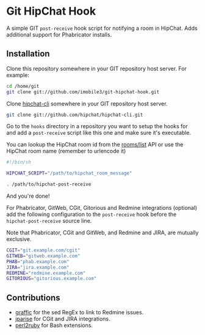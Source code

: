 # Git HipChat Hook

A simple GIT `post-receive` hook script for notifying a room in HipChat. Adds additional support for Phabricator installs.

## Installation

Clone this repository somewhere in your GIT repository host server.
For example:

```sh
cd /home/git
git clone git://github.com/imobile3/git-hipchat-hook.git
```

Clone [hipchat-cli](https://github.com/hipchat/hipchat-cli) somewhere in your GIT repository host server.

```sh
git clone git://github.com/hipchat/hipchat-cli.git
```

Go to the `hooks` directory in a repository you want to setup the hooks for and add a `post-receive` script like this one and make sure it's executable.

You can lookup the HipChat room id from the [rooms/list](https://www.hipchat.com/docs/api/method/rooms/list) API or use the HipChat room name (remember to urlencode it)

```sh
#!/bin/sh

HIPCHAT_SCRIPT="/path/to/hipchat_room_message"

. /path/to/hipchat-post-receive
```

And you're done!

For Phabricator, GitWeb, CGit, Gitorious and Redmine integrations (optional) add the following configuration to the `post-receive` hook before the `hipchat-post-receive` source line.

Note that Phabricator, CGit and GitWeb, and Redmine and JIRA, are mutually exclusive.

```sh
CGIT="git.example.com/cgit"
GITWEB="gitweb.example.com"
PHAB="phab.example.com"
JIRA="jira.example.com"
REDMINE="redmine.example.com"
GITORIOUS="gitorious.example.com"
```

## Contributions

* [graffic](http://github.com/graffic) for the sed RegEx to link to Redmine issues.
* [jparise](http://github.com/jparise) for CGit and JIRA integrations.
* [perl2ruby](http://github.com/perl2ruby) for Bash extensions.
